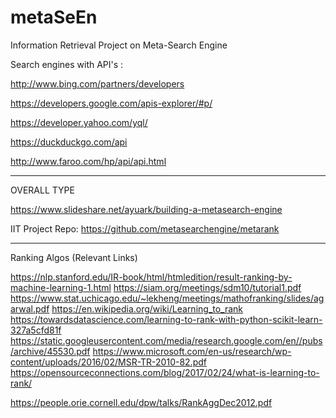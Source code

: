 # metaSeEn
Information Retrieval Project on Meta-Search Engine



Search engines with API's :

http://www.bing.com/partners/developers

https://developers.google.com/apis-explorer/#p/

https://developer.yahoo.com/yql/

https://duckduckgo.com/api

http://www.faroo.com/hp/api/api.html


------------------------------------
OVERALL TYPE

https://www.slideshare.net/ayuark/building-a-metasearch-engine 

IIT Project Repo: https://github.com/metasearchengine/metarank


------------------------------------

Ranking Algos (Relevant Links)

https://nlp.stanford.edu/IR-book/html/htmledition/result-ranking-by-machine-learning-1.html
https://siam.org/meetings/sdm10/tutorial1.pdf
https://www.stat.uchicago.edu/~lekheng/meetings/mathofranking/slides/agarwal.pdf
https://en.wikipedia.org/wiki/Learning_to_rank
https://towardsdatascience.com/learning-to-rank-with-python-scikit-learn-327a5cfd81f
https://static.googleusercontent.com/media/research.google.com/en//pubs/archive/45530.pdf
https://www.microsoft.com/en-us/research/wp-content/uploads/2016/02/MSR-TR-2010-82.pdf
https://opensourceconnections.com/blog/2017/02/24/what-is-learning-to-rank/

https://people.orie.cornell.edu/dpw/talks/RankAggDec2012.pdf
